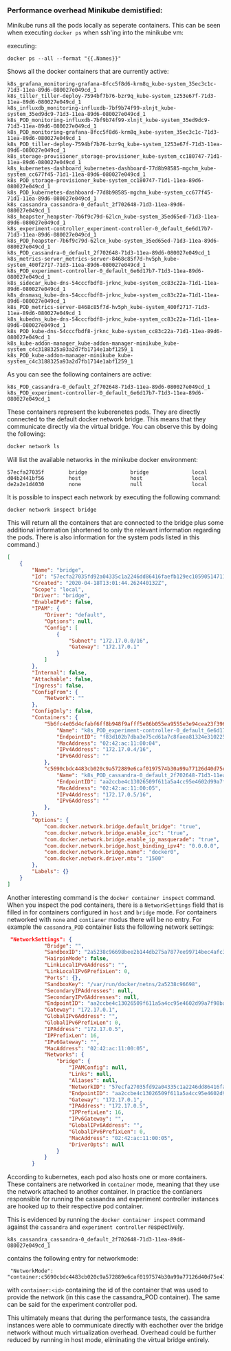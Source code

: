 ### Performance overhead Minikube demistified:

Minikube runs all the pods  locally as seperate containers. This can be seen when executing `docker ps` when ssh'ing into the minikube vm:

executing:

```
docker ps --all --format "{{.Names}}"
```

Shows all the docker containers that are currently active:

```
k8s_grafana_monitoring-grafana-8fcc5f8d6-krm8q_kube-system_35ec3c1c-71d3-11ea-89d6-080027e049cd_1
k8s_tiller_tiller-deploy-7594bf7b76-bzr9q_kube-system_1253e67f-71d3-11ea-89d6-080027e049cd_1
k8s_influxdb_monitoring-influxdb-7bf9b74f99-xlnjt_kube-system_35ed9dc9-71d3-11ea-89d6-080027e049cd_1
k8s_POD_monitoring-influxdb-7bf9b74f99-xlnjt_kube-system_35ed9dc9-71d3-11ea-89d6-080027e049cd_1
k8s_POD_monitoring-grafana-8fcc5f8d6-krm8q_kube-system_35ec3c1c-71d3-11ea-89d6-080027e049cd_1
k8s_POD_tiller-deploy-7594bf7b76-bzr9q_kube-system_1253e67f-71d3-11ea-89d6-080027e049cd_1
k8s_storage-provisioner_storage-provisioner_kube-system_cc180747-71d1-11ea-89d6-080027e049cd_1
k8s_kubernetes-dashboard_kubernetes-dashboard-77d8b98585-mgchm_kube-system_cc677f45-71d1-11ea-89d6-080027e049cd_1
k8s_POD_storage-provisioner_kube-system_cc180747-71d1-11ea-89d6-080027e049cd_1
k8s_POD_kubernetes-dashboard-77d8b98585-mgchm_kube-system_cc677f45-71d1-11ea-89d6-080027e049cd_1
k8s_cassandra_cassandra-0_default_2f702648-71d3-11ea-89d6-080027e049cd_1
k8s_heapster_heapster-7b6f9c79d-62lcn_kube-system_35ed65ed-71d3-11ea-89d6-080027e049cd_1
k8s_experiment-controller_experiment-controller-0_default_6e6d17b7-71d3-11ea-89d6-080027e049cd_1
k8s_POD_heapster-7b6f9c79d-62lcn_kube-system_35ed65ed-71d3-11ea-89d6-080027e049cd_1
k8s_POD_cassandra-0_default_2f702648-71d3-11ea-89d6-080027e049cd_1
k8s_metrics-server_metrics-server-8468c85f7d-hv5ph_kube-system_400f2717-71d3-11ea-89d6-080027e049cd_1
k8s_POD_experiment-controller-0_default_6e6d17b7-71d3-11ea-89d6-080027e049cd_1
k8s_sidecar_kube-dns-54cccfbdf8-jrknc_kube-system_cc83c22a-71d1-11ea-89d6-080027e049cd_1
k8s_dnsmasq_kube-dns-54cccfbdf8-jrknc_kube-system_cc83c22a-71d1-11ea-89d6-080027e049cd_1
k8s_POD_metrics-server-8468c85f7d-hv5ph_kube-system_400f2717-71d3-11ea-89d6-080027e049cd_1
k8s_kubedns_kube-dns-54cccfbdf8-jrknc_kube-system_cc83c22a-71d1-11ea-89d6-080027e049cd_1
k8s_POD_kube-dns-54cccfbdf8-jrknc_kube-system_cc83c22a-71d1-11ea-89d6-080027e049cd_1
k8s_kube-addon-manager_kube-addon-manager-minikube_kube-system_c4c3188325a93a2d7fb1714e1abf1259_1
k8s_POD_kube-addon-manager-minikube_kube-system_c4c3188325a93a2d7fb1714e1abf1259_1
```

As you can see the following containers are active:

```
k8s_POD_cassandra-0_default_2f702648-71d3-11ea-89d6-080027e049cd_1
k8s_POD_experiment-controller-0_default_6e6d17b7-71d3-11ea-89d6-080027e049cd_1
```

These containers represent the kuberenetes pods. They are directly connected to the default docker network bridge. This means that they communicate directly via the virtual bridge. You can observe this by doing the following:

```bash
docker network ls
```

Will list the available networks in the minikube docker environment:

```
57ecfa27035f        bridge              bridge              local
d04b2441bf56        host                host                local
de2a2e1d4030        none                null                local
```

It is possible to inspect each network by executing the following command:

```
docker network inspect bridge
```

This will return all the containers that are connected to the bridge plus some additional information (shortened to only the relevant information regarding the pods. There is also information for the system pods listed in this command.)

```json
[
    {
        "Name": "bridge",
        "Id": "57ecfa27035fd92a04335c1a2246dd86416faefb129ec10590514711ebedd143",
        "Created": "2020-04-18T13:01:44.262440132Z",
        "Scope": "local",
        "Driver": "bridge",
        "EnableIPv6": false,
        "IPAM": {
            "Driver": "default",
            "Options": null,
            "Config": [
                {
                    "Subnet": "172.17.0.0/16",
                    "Gateway": "172.17.0.1"
                }
            ]
        },
        "Internal": false,
        "Attachable": false,
        "Ingress": false,
        "ConfigFrom": {
            "Network": ""
        },
        "ConfigOnly": false,
        "Containers": {
            "5b6fc4e05d4cfabf6ff8b948f9afff5e86b055ea9555e3e94cea23f3961f5902": {
                "Name": "k8s_POD_experiment-controller-0_default_6e6d17b7-71d3-11ea-89d6-080027e049cd_1",
                "EndpointID": "f83d102b7dba3e75cd61a7c8faea81324e310225073ecf814a7cef563d0fb22b",
                "MacAddress": "02:42:ac:11:00:04",
                "IPv4Address": "172.17.0.4/16",
                "IPv6Address": ""
            },
            "c5690cbdc4483cb020c9a572889e6caf0197574b30a99a77126d40d75e470538": {
                "Name": "k8s_POD_cassandra-0_default_2f702648-71d3-11ea-89d6-080027e049cd_1",
                "EndpointID": "aa2ccbe4c13026509f611a5a4cc95e4602d99a7f98ba61fb450c1a8dc8c09702",
                "MacAddress": "02:42:ac:11:00:05",
                "IPv4Address": "172.17.0.5/16",
                "IPv6Address": ""
            },
        },
        "Options": {
            "com.docker.network.bridge.default_bridge": "true",
            "com.docker.network.bridge.enable_icc": "true",
            "com.docker.network.bridge.enable_ip_masquerade": "true",
            "com.docker.network.bridge.host_binding_ipv4": "0.0.0.0",
            "com.docker.network.bridge.name": "docker0",
            "com.docker.network.driver.mtu": "1500"
        },
        "Labels": {}
    }
]

```

Another interesting command is the `docker container inspect` command. When you inspect the pod containers, there is a `NetworkSettings` field that is filled in for containers configured in `host` and `bridge` mode. For containers networked with `none` and `contianer` modus there will be no entry. For example the `cassandra_POD` container lists the following network settings:

```json
 "NetworkSettings": {
            "Bridge": "",
            "SandboxID": "2a5238c96698bee2b144db275a7877ee99714bec4afc3e3c774e205da9d35dff",
            "HairpinMode": false,
            "LinkLocalIPv6Address": "",
            "LinkLocalIPv6PrefixLen": 0,
            "Ports": {},
            "SandboxKey": "/var/run/docker/netns/2a5238c96698",
            "SecondaryIPAddresses": null,
            "SecondaryIPv6Addresses": null,
            "EndpointID": "aa2ccbe4c13026509f611a5a4cc95e4602d99a7f98ba61fb450c1a8dc8c09702",
            "Gateway": "172.17.0.1",
            "GlobalIPv6Address": "",
            "GlobalIPv6PrefixLen": 0,
            "IPAddress": "172.17.0.5",
            "IPPrefixLen": 16,
            "IPv6Gateway": "",
            "MacAddress": "02:42:ac:11:00:05",
            "Networks": {
                "bridge": {
                    "IPAMConfig": null,
                    "Links": null,
                    "Aliases": null,
                    "NetworkID": "57ecfa27035fd92a04335c1a2246dd86416faefb129ec10590514711ebedd143",
                    "EndpointID": "aa2ccbe4c13026509f611a5a4cc95e4602d99a7f98ba61fb450c1a8dc8c09702",
                    "Gateway": "172.17.0.1",
                    "IPAddress": "172.17.0.5",
                    "IPPrefixLen": 16,
                    "IPv6Gateway": "",
                    "GlobalIPv6Address": "",
                    "GlobalIPv6PrefixLen": 0,
                    "MacAddress": "02:42:ac:11:00:05",
                    "DriverOpts": null
                }
            }
        }

```



According to kubernetes, each pod also hosts one or more containers. These containers are networked in `container` mode, meaning that they use the network attached to another container. In practice the contianers responsible for running the cassandra and experiment controller instances are hooked up to their respective pod container.

This is evidenced by running the `docker container inspect` command against the `cassandra` and `experiment controller` respectively.

```
k8s_cassandra_cassandra-0_default_2f702648-71d3-11ea-89d6-080027e049cd_1
```

contains the following entry for networkmode:

```
 "NetworkMode": "container:c5690cbdc4483cb020c9a572889e6caf0197574b30a99a77126d40d75e470538"
```

with `container:<id>` containing the id of the container that was used to provide the network (in this case the cassandra_POD container). The same can be said for the experiment controller pod.

This ultimately means that during the performance tests, the cassandra instances were able to communicate directly with eachother over the bridge network without much virtualization overhead. Overhead could be further reduced by running in host mode, eliminating the virtual bridge entirely.